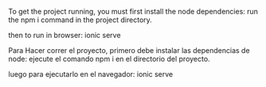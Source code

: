 To get the project running, you must first install the node dependencies:
run the npm i command in the project directory.

then to run in browser: ionic serve


Para Hacer correr el proyecto, primero debe instalar las dependencias de node:
ejecute el comando npm i en el directorio del proyecto.

luego para ejecutarlo en el navegador: ionic serve